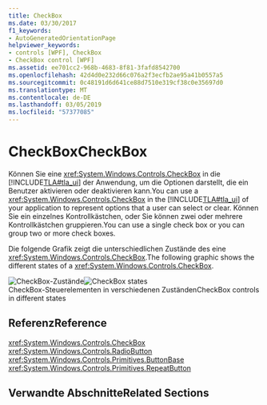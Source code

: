 ```yaml
---
title: CheckBox
ms.date: 03/30/2017
f1_keywords:
- AutoGeneratedOrientationPage
helpviewer_keywords:
- controls [WPF], CheckBox
- CheckBox control [WPF]
ms.assetid: ee701cc2-968b-4683-8f81-3fafd8542700
ms.openlocfilehash: 42d4d0e232d66c076a2f3ecfb2ae95a41b0557a5
ms.sourcegitcommit: 0c48191d6d641ce88d7510e319cf38c0e35697d0
ms.translationtype: MT
ms.contentlocale: de-DE
ms.lasthandoff: 03/05/2019
ms.locfileid: "57377085"
---
```

# <a name="checkbox"></a><span data-ttu-id="2342a-102">CheckBox</span><span class="sxs-lookup"><span data-stu-id="2342a-102">CheckBox</span></span>
<span data-ttu-id="2342a-103">Können Sie eine <xref:System.Windows.Controls.CheckBox> in die [!INCLUDE[TLA#tla_ui](../../../../includes/tlasharptla-ui-md.md)] der Anwendung, um die Optionen darstellt, die ein Benutzer aktivieren oder deaktivieren kann.</span><span class="sxs-lookup"><span data-stu-id="2342a-103">You can use a <xref:System.Windows.Controls.CheckBox> in the [!INCLUDE[TLA#tla_ui](../../../../includes/tlasharptla-ui-md.md)] of your application to represent options that a user can select or clear.</span></span> <span data-ttu-id="2342a-104">Können Sie ein einzelnes Kontrollkästchen, oder Sie können zwei oder mehrere Kontrollkästchen gruppieren.</span><span class="sxs-lookup"><span data-stu-id="2342a-104">You can use a single check box or you can group two or more check boxes.</span></span>  
  
 <span data-ttu-id="2342a-105">Die folgende Grafik zeigt die unterschiedlichen Zustände des eine <xref:System.Windows.Controls.CheckBox>.</span><span class="sxs-lookup"><span data-stu-id="2342a-105">The following graphic shows the different states of a <xref:System.Windows.Controls.CheckBox>.</span></span>  
  
 <span data-ttu-id="2342a-106">![CheckBox-Zustände](./media/ss-ctl-checkbox.png "SS_CTL_checkbox")</span><span class="sxs-lookup"><span data-stu-id="2342a-106">![CheckBox states](./media/ss-ctl-checkbox.png "SS_CTL_checkbox")</span></span>  
<span data-ttu-id="2342a-107">CheckBox-Steuerelementen in verschiedenen Zuständen</span><span class="sxs-lookup"><span data-stu-id="2342a-107">CheckBox controls in different states</span></span>  
  
## <a name="reference"></a><span data-ttu-id="2342a-108">Referenz</span><span class="sxs-lookup"><span data-stu-id="2342a-108">Reference</span></span>  
 <xref:System.Windows.Controls.CheckBox>  
  <xref:System.Windows.Controls.RadioButton>  
  <xref:System.Windows.Controls.Primitives.ButtonBase>  
  <xref:System.Windows.Controls.Primitives.RepeatButton>  
  
## <a name="related-sections"></a><span data-ttu-id="2342a-109">Verwandte Abschnitte</span><span class="sxs-lookup"><span data-stu-id="2342a-109">Related Sections</span></span>

